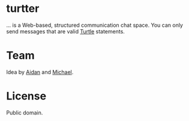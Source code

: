 # turtter

... is a Web-based, structured communication chat space. You can only send messages that are valid [Turtle](http://www.w3.org/TeamSubmission/turtle/ "Turtle - Terse RDF Triple Language") statements.

# Team

Idea by [Aidan](http://www.deri.ie/about/team/member/Aidan_Hogan#me) and [Michael](http://www.deri.ie/about/team/member/Michael_Hausenblas#me).

# License

Public domain.
